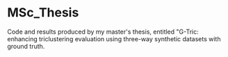 # MSc_Thesis
Code and results produced by my master's thesis, entitled "G-Tric: enhancing triclustering evaluation using three-way synthetic datasets with ground truth.
